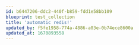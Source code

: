 ```yaml
---
id: b6447206-ddc2-440f-b859-fdd1e58bb109
blueprint: test_collection
title: 'automatic redis!'
updated_by: f5fe1958-774a-4886-a03e-0b74ece8600a
updated_at: 1670893558
---
```

